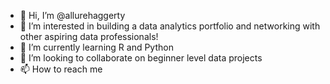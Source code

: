 - 👋 Hi, I’m @allurehaggerty
- 👀 I’m interested in building a data analytics portfolio and networking with other aspiring data professionals!
- 🌱 I’m currently learning R and Python
- 💞️ I’m looking to collaborate on beginner level data projects
- 📫 How to reach me

<!---
allurehaggerty/allurehaggerty is a ✨ special ✨ repository because its `README.md` (this file) appears on your GitHub profile.
You can click the Preview link to take a look at your changes.
--->
